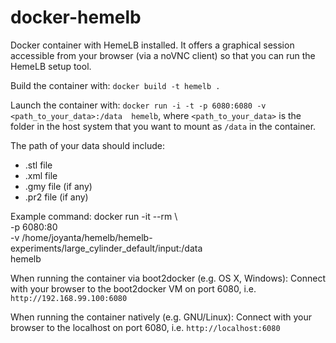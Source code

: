 # docker-hemelb
Docker container with HemeLB installed. It offers a graphical session
accessible from your browser (via a noVNC client) so that you can run
the HemeLB setup tool.

Build the container with: `docker build -t hemelb .`

Launch the container with: `docker run -i -t -p 6080:6080 -v <path_to_your_data>:/data  hemelb`,
where `<path_to_your_data>` is the folder in the host system that you want to mount as `/data` in the container.



The path of your data should include:
- .stl file
- .xml file
- .gmy file (if any)
- .pr2 file (if any)

Example command: 
docker run -it --rm \      
  -p 6080:80 \
  -v /home/joyanta/hemelb/hemelb-experiments/large_cylinder_default/input:/data \
  hemelb

When running the container via boot2docker (e.g. OS X, Windows): Connect with
your browser to the boot2docker VM on port 6080, i.e. `http://192.168.99.100:6080`

When running the container natively (e.g. GNU/Linux): Connect with
your browser to the localhost on port 6080, i.e. `http://localhost:6080`

